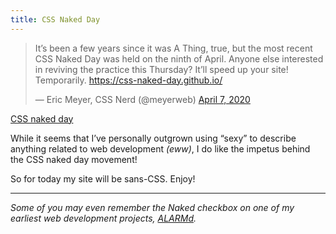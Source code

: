 ```yaml
---
title: CSS Naked Day
---
```


<blockquote class="twitter-tweet"><p lang="en" dir="ltr">It’s been a few years since it was A Thing, true, but the most recent CSS Naked Day was held on the ninth of April. Anyone else interested in reviving the practice this Thursday? It’ll speed up your site! Temporarily. <a href="https://css-naked-day.github.io/">https://css-naked-day.github.io/</a></p>&mdash; Eric Meyer, CSS Nerd (@meyerweb) <a href="https://twitter.com/meyerweb/status/1247641433223376898?ref_src=twsrc%5Etfw">April 7, 2020</a></blockquote>

<p class="primarylink">
	<a href="https://css-naked-day.github.io/">CSS naked day</a>
</p>

While it seems that I’ve personally outgrown using “sexy” to describe anything related to web development _(eww)_, I do like the impetus behind the CSS naked day movement!

So for today my site will be sans-CSS. Enjoy!

---

_Some of you may even remember the Naked checkbox on one of my earliest web development projects, [ALARMd](https://www.zachleat.com/alarmd/)._